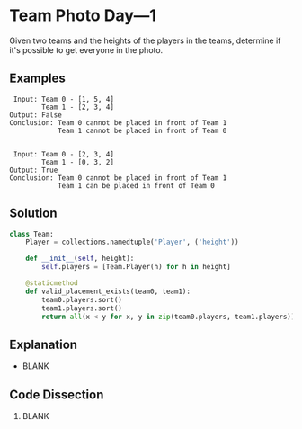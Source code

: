 # Team Photo Day&mdash;1
Given two teams and the heights of the players in the teams, determine if it's possible to get everyone in the photo.

## Examples
```
 Input: Team 0 - [1, 5, 4]
        Team 1 - [2, 3, 4]
Output: False
Conclusion: Team 0 cannot be placed in front of Team 1
            Team 1 cannot be placed in front of Team 0


 Input: Team 0 - [2, 3, 4]
        Team 1 - [0, 3, 2]
Output: True
Conclusion: Team 0 cannot be placed in front of Team 1
            Team 1 can be placed in front of Team 0
```

## Solution
```python
class Team:
    Player = collections.namedtuple('Player', ('height'))

    def __init__(self, height):
        self.players = [Team.Player(h) for h in height]

    @staticmethod
    def valid_placement_exists(team0, team1):
        team0.players.sort()
        team1.players.sort()
        return all(x < y for x, y in zip(team0.players, team1.players))
```

## Explanation
* BLANK

## Code Dissection
1. BLANK